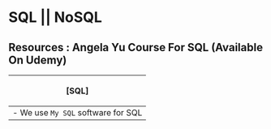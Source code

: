 # **SQL || NoSQL**

## **Resources : Angela Yu Course For SQL (Available On Udemy)**

| <p align="center"> [SQL] </p> |
| ------ |
| - We use `My SQL` software for SQL |

